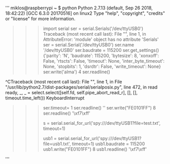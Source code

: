 '''
miklos@raspberrypi ~ $ python
Python 2.7.13 (default, Sep 26 2018, 18:42:22) 
[GCC 6.3.0 20170516] on linux2
Type "help", "copyright", "credits" or "license" for more information.
>>> import serial
>>> ser = serial.Serials('/dev/ttyUSB0')
Traceback (most recent call last):
  File "<stdin>", line 1, in <module>
AttributeError: 'module' object has no attribute 'Serials'
>>> ser = serial.Serial('/dev/ttyUSB0')
>>> ser.name
'/dev/ttyUSB0'
>>> ser.baudrate = 115200
>>> ser.get_settings()
{'parity': 'N', 'baudrate': 115200, 'bytesize': 8, 'xonxoff': False, 'rtscts': False, 'timeout': None, 'inter_byte_timeout': None, 'stopbits': 1, 'dsrdtr': False, 'write_timeout': None}
>>> ser.write('alma')
4
>>> ser.readline()


^CTraceback (most recent call last):
  File "<stdin>", line 1, in <module>
  File "/usr/lib/python2.7/dist-packages/serial/serialposix.py", line 472, in read
    ready, _, _ = select.select([self.fd, self.pipe_abort_read_r], [], [], timeout.time_left())
KeyboardInterrupt
>>> ser.timeout= 1 
>>> ser.readline()
''
>>> ser.write("FE0101FF")
8
>>> ser.readline()
'\xf7\xff'
>>> 
>>> 
>>> 
>>> 
>>> 
>>> s = serial.serial_for_url('spy:///dev/ttyUSB1?file=test.txt', timeout=1)
>>> 
>>> 
>>> 
>>> 
>>> 
>>> 
>>> usb1 = serial.serial_for_url('spy:///dev/ttyUSB1?file=usb1.txt', timeout=1)
>>> usb1.baudrate = 115200
>>> usb1.write("FE0101FF")
8
>>> usb1.readline()
'\xf7\xff'
>>> 
'''
